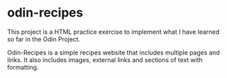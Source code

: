 # odin-recipes

This project is a HTML practice exercise to implement what I have learned so far in the Odin Project.

Odin-Recipes is a simple recipes website that includes multiple pages and links. It also includes images, external links and sections of text with formatting.
